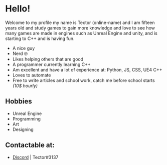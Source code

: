 # Hello!

Welcome to my profile my name is Tector (online-name) and I am fifteen years old and study games to gain more knowledge and love to see how many games are made in engines such as Unreal Engine and unity, and is starting to C++ and is having fun.

- A nice guy
- Nerd 🤓
- Likes helping others that are good
- A programmer currently learning C++
- Am excellent and have a lot of experience at: Python, JS, CSS, UE4 C++
- Loves to automate
- Free to write articles and school work, catch me before school starts *(10$ hourly)*

## Hobbies
- Unreal Engine
- Programming
- Art
- Designing

## Contactable at:
- [Discord](https://discord.com/) | Tector#3137
